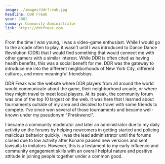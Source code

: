 ```yaml
---
image: ./images/ddrfreak.jpg
headline: DDR Freak
year: 2002
summary: Community Administrator
link: https://ddrfreak.com
---
```

From the time I was young, I was a video-game enthusiast. While I would go to the arcade often to play, it wasn't until I was introduced to Dance Dance Revolution (DDR) that I would find something that would connect me with other gamers with a similar interest. While DDR is often cited as having health benefits, this was a social benefit for me. DDR was the gateway to introduce me into the different neighborhoods of New York City, different cultures, and more meaningful friendships.

DDR Freak was the website where DDR players from all around the world would communicate about the game, their neighborhood arcade, or where they might travel to meet local players. At its peak, the community forum was one of the top 10 largest on the web. It was here that I learned about tournaments outside of my area and decided to travel with some friends to compete. I've since won several of those tournaments and became well-known under my pseudonym "Phrekwenci".

I became a community moderator and later an administrator due to my daily activity on the forums by helping newcomers in getting started and policing malicious behavior quickly. I was the lead administrator until the forums closed due to low activity after Konami paused new versions and sent lawsuits to imitators. However, this is a testament to my early influence and community engagement skills with an overall helpful nature and positive attitude in joining people together under a common good.